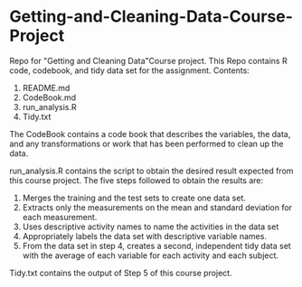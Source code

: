 # Getting-and-Cleaning-Data-Course-Project
Repo for "Getting and Cleaning Data"Course  project. This Repo contains R code, codebook, and tidy data set for the assignment.
Contents: 
1. README.md
2. CodeBook.md
3. run_analysis.R
4. Tidy.txt

The CodeBook contains a code book that describes the variables, the data, and any transformations or work that has been performed to clean up the data.

run_analysis.R contains the script to obtain the desired result expected from this course project.
The five steps followed to obtain the results are:
1. Merges the training and the test sets to create one data set.
2. Extracts only the measurements on the mean and standard deviation for each measurement. 
3. Uses descriptive activity names to name the activities in the data set
4. Appropriately labels the data set with descriptive variable names. 
5. From the data set in step 4, creates a second, independent tidy data set with the average of each variable for each activity and each subject.

Tidy.txt contains the output of Step 5 of this course project.
